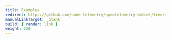 ```yaml
---
title: Examples
redirect: https://github.com/open-telemetry/opentelemetry-dotnet/tree/main/examples
manualLinkTarget: _blank
build: { render: link }
weight: 220
---
```

